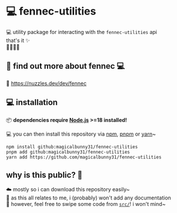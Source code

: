 # 💻 fennec-utilities
💻 utility package for interacting with the `fennec-utilities` api
<br/>
that's it ✨
<br/>
🐰🦊🐺🦌


## 🏡 find out more about fennec 💻

🔗 https://nuzzles.dev/dev/fennec


## 💻 installation

📦 **dependencies require [Node.js](https://nodejs.org "https://nodejs.org 🔗") >=18 installed!**

💻 you can then install this repository via [npm](https://www.npmjs.com), [pnpm](https://pnpm.io) or [yarn](https://yarnpkg.com)~

```sh-session
npm install github:magicalbunny31/fennec-utilities
pnpm add github:magicalbunny31/fennec-utilities
yarn add https://github.com/magicalbunny31/fennec-utilities
```


## why is this public? 📔

☁️ mostly so i can download this repository easily~
<br/>
📔 as this all relates to me, i (probably) won't add any documentation
<br/>
📩 however, feel free to swipe some code from [`src/`](./src)! i won't mind~
